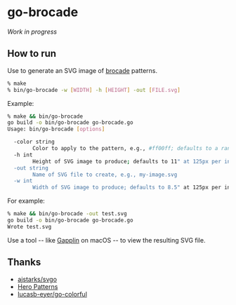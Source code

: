 # go-brocade

*Work in progress*

## How to run

Use to generate an SVG image of [brocade](https://en.wikipedia.org/wiki/Brocade) patterns.

```sh
% make
% bin/go-brocade -w [WIDTH] -h [HEIGHT] -out [FILE.svg]
```

Example:

```sh
% make && bin/go-brocade
go build -o bin/go-brocade go-brocade.go
Usage: bin/go-brocade [options]

  -color string
    	Color to apply to the pattern, e.g., #ff00ff; defaults to a randomly chosen color
  -h int
    	Height of SVG image to produce; defaults to 11" at 125px per inch (default 1375)
  -out string
    	Name of SVG file to create, e.g., my-image.svg
  -w int
    	Width of SVG image to produce; defaults to 8.5" at 125px per inch (default 1063)
```

For example:

```sh
% make && bin/go-brocade -out test.svg
go build -o bin/go-brocade go-brocade.go
Wrote test.svg
```

Use a tool -- like [Gapplin](http://gapplin.wolfrosch.com) on macOS -- to view
the resulting SVG file.

## Thanks

- [ajstarks/svgo](https://github.com/ajstarks/svgo)
- [Hero Patterns](https://www.heropatterns.com)
- [lucasb-eyer/go-colorful](https://github.com/lucasb-eyer/go-colorful)
